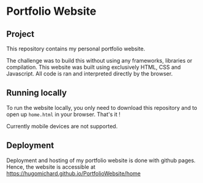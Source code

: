 # Portfolio Website

## Project

This repository contains my personal portfolio website.

The challenge was to build this without using any frameworks, libraries or compilation. This website was built using exclusively HTML, CSS and Javascript. All code is ran and interpreted directly by the browser.

## Running locally

To run the website locally, you only need to download this repository and to open up `home.html` in your browser. That's it !

Currently mobile devices are not supported.

## Deployment

Deployment and hosting of my portfolio website is done with github pages. Hence, the website is accessible at https://hugomichard.github.io/PortfolioWebsite/home